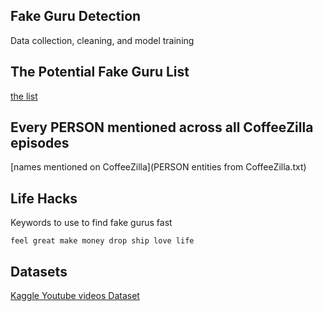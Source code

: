 ## Fake Guru Detection 

Data collection, cleaning, and model training

## The Potential Fake Guru List

[the list](sorted.md)

## Every PERSON mentioned across all CoffeeZilla episodes

[names mentioned on CoffeeZilla](PERSON entities from CoffeeZilla.txt)

## Life Hacks

Keywords to use to find fake gurus fast

```
feel great make money drop ship love life
```

## Datasets

[Kaggle Youtube videos Dataset](https://www.kaggle.com/datasnaek/youtube-new?select=USvideos.csv)
